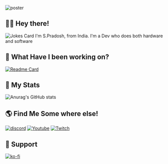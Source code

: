 ![poster](https://user-images.githubusercontent.com/69463173/159645633-6096a6ed-b759-4ad9-879c-df36cd008cfe.png)

## 🙋‍♂️ Hey there!
  ![Jokes Card](https://readme-jokes.vercel.app/api)
  I'm S.Pradosh, from India. I'm a Dev who does both hardware and software
  
## 🌱 What Have I been working on?
  [![Readme Card](https://github-readme-stats.vercel.app/api/pin?username=pradosh-arduino&repo=Melon-Language&show_owner=true)](https://github.com/pradosh-arduino/Melon-Language)
  
## 🌟 My Stats
  ![Anurag's GitHub stats](https://github-readme-stats.vercel.app/api?username=pradosh-arduino&show_icons=true&theme=cobalt)
 
## 🌎 Find Me Some where else!
  [![discord](https://img.shields.io/badge/-Discord-blueviolet?style=flat-square&logo=discord)](https://discord.gg/ChP4RMgcKG)
  [![Youtube](https://img.shields.io/badge/-Youtube-red?style=flat-square&logo=youtube)](https://www.youtube.com/channel/UC--vE8xV5vTVl4UMSq-q5ZA)
  [![Twitch](https://img.shields.io/badge/-Twitch-purple?style=flat-square&logo=twitch)](https://www.twitch.tv/itspradoshgame)
  
## 💖 Support
  [![ko-fi](https://ko-fi.com/img/githubbutton_sm.svg)](https://ko-fi.com/U7U1BKS5N)
